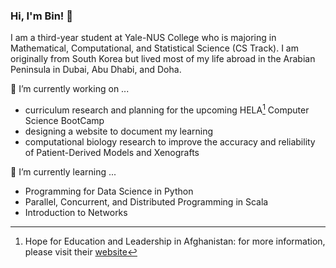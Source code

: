 ### Hi, I'm Bin! 👋

I am a third-year student at Yale-NUS College who is majoring in Mathematical, Computational, and Statistical Science (CS Track). I am originally from South Korea but lived most of my life abroad in the Arabian Peninsula in Dubai, Abu Dhabi, and Doha. 

🔭 I’m currently working on ...
- curriculum research and planning for the upcoming HELA[^1] Computer Science BootCamp
- designing a website to document my learning 
- computational biology research to improve the accuracy and reliability of Patient-Derived Models and Xenografts

🌱 I’m currently learning ... 
- Programming for Data Science in Python
- Parallel, Concurrent, and Distributed Programming in Scala
- Introduction to Networks

<!--
**binchoi/binchoi** is a ✨ _special_ ✨ repository because its `README.md` (this file) appears on your GitHub profile.

Here are some ideas to get you started:

- 🔭 I’m currently working on ...
- 🌱 I’m currently learning ...
- 👯 I’m looking to collaborate on ...
- 🤔 I’m looking for help with ...
- 💬 Ask me about ...
- 📫 How to reach me: ...
- 😄 Pronouns: ...
- ⚡ Fun fact: ...
-->
[^1]: Hope for Education and Leadership in Afghanistan: for more information, please visit their [website](https://helamun.org/ "HELA")
